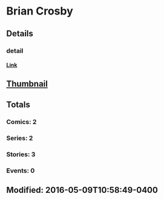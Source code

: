 # Brian  Crosby 
## Details
### detail
#### [Link](http://marvel.com/comics/creators/12858/brian_crosby?utm_campaign=apiRef&utm_source=225578a89fc76f3d20fbffda5d17a88d)
## [Thumbnail](http://i.annihil.us/u/prod/marvel/i/mg/b/40/image_not_available.jpg)
## Totals
### Comics: 2
### Series: 2
### Stories: 3
### Events: 0
## Modified: 2016-05-09T10:58:49-0400